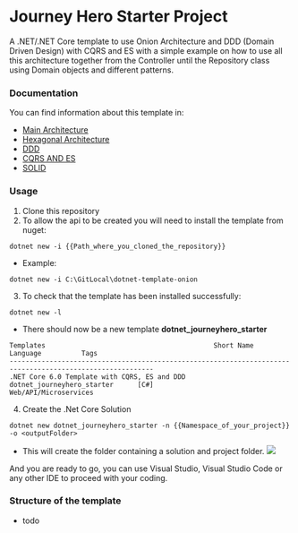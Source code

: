 # Journey Hero Starter Project

A .NET/.NET Core template to use Onion Architecture and DDD (Domain Driven Design) with CQRS and ES with a simple example on how to use all this architecture together from the Controller until the Repository class using Domain objects and different patterns.

### Documentation

You can find information about this template in:

- [Main Architecture](docs/ARCHITECTURE.md)
- [Hexagonal Architecture](docs/HEXAGONAL.md)
- [DDD](docs/DDD.md)
- [CQRS AND ES](docs/CQRS-ES.md)
- [SOLID](docs/SOLID.md)

### Usage

1. Clone this repository
2. To allow the api to be created you will need to install the template from nuget:

```
dotnet new -i {{Path_where_you_cloned_the_repository}}
```

- Example:

```
dotnet new -i C:\GitLocal\dotnet-template-onion
```

3. To check that the template has been installed successfully:

```
dotnet new -l
```

- There should now be a new template **dotnet_journeyhero_starter**

```
Templates                                          Short Name                 Language          Tags
----------------------------------------------------------------------------------------------------------
.NET Core 6.0 Template with CQRS, ES and DDD       dotnet_journeyhero_starter      [C#]              Web/API/Microservices
```

4. Create the .Net Core Solution

```
dotnet new dotnet_journeyhero_starter -n {{Namespace_of_your_project}} -o <outputFolder>
```

- This will create the folder containing a solution and project folder.
  ![](images/installation.jpg)

And you are ready to go, you can use Visual Studio, Visual Studio Code or any other IDE to proceed with your coding.

### Structure of the template
- todo
